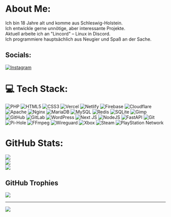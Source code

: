 # About Me:
Ich bin 18 Jahre alt und komme aus Schleswig-Holstein.<br>Ich entwickle gerne unnötige, aber interessante Projekte.<br>Aktuell arbeite ich an "Lincord" – Linux in Discord.<br>Ich programmiere hauptsächlich aus Neugier und Spaß an der Sache.


## Socials:
[![Instagram](https://img.shields.io/badge/Instagram-%23E4405F.svg?logo=Instagram&logoColor=white)](https://instagram.com/codewithmeenow) 

# 💻 Tech Stack:
![PHP](https://img.shields.io/badge/php-%23777BB4.svg?style=for-the-badge&logo=php&logoColor=white) ![HTML5](https://img.shields.io/badge/html5-%23E34F26.svg?style=for-the-badge&logo=html5&logoColor=white) ![CSS3](https://img.shields.io/badge/css3-%231572B6.svg?style=for-the-badge&logo=css3&logoColor=white) ![Vercel](https://img.shields.io/badge/vercel-%23000000.svg?style=for-the-badge&logo=vercel&logoColor=white) ![Netlify](https://img.shields.io/badge/netlify-%23000000.svg?style=for-the-badge&logo=netlify&logoColor=#00C7B7) ![Firebase](https://img.shields.io/badge/firebase-%23039BE5.svg?style=for-the-badge&logo=firebase) ![Cloudflare](https://img.shields.io/badge/Cloudflare-F38020?style=for-the-badge&logo=Cloudflare&logoColor=white) ![Apache](https://img.shields.io/badge/apache-%23D42029.svg?style=for-the-badge&logo=apache&logoColor=white) ![Nginx](https://img.shields.io/badge/nginx-%23009639.svg?style=for-the-badge&logo=nginx&logoColor=white) ![MariaDB](https://img.shields.io/badge/MariaDB-003545?style=for-the-badge&logo=mariadb&logoColor=white) ![MySQL](https://img.shields.io/badge/mysql-4479A1.svg?style=for-the-badge&logo=mysql&logoColor=white) ![Redis](https://img.shields.io/badge/redis-%23DD0031.svg?style=for-the-badge&logo=redis&logoColor=white) ![SQLite](https://img.shields.io/badge/sqlite-%2307405e.svg?style=for-the-badge&logo=sqlite&logoColor=white) ![Gimp](https://img.shields.io/badge/Gimp-657D8B?style=for-the-badge&logo=gimp&logoColor=FFFFFF) ![GitHub](https://img.shields.io/badge/github-%23121011.svg?style=for-the-badge&logo=github&logoColor=white) ![GitLab](https://img.shields.io/badge/gitlab-%23181717.svg?style=for-the-badge&logo=gitlab&logoColor=white) ![WordPress](https://img.shields.io/badge/WordPress-%23117AC9.svg?style=for-the-badge&logo=WordPress&logoColor=white) ![Next JS](https://img.shields.io/badge/Next-black?style=for-the-badge&logo=next.js&logoColor=white) ![NodeJS](https://img.shields.io/badge/node.js-6DA55F?style=for-the-badge&logo=node.js&logoColor=white) ![FastAPI](https://img.shields.io/badge/FastAPI-005571?style=for-the-badge&logo=fastapi) ![Git](https://img.shields.io/badge/git-%23F05033.svg?style=for-the-badge&logo=git&logoColor=white) ![Pi-Hole](https://img.shields.io/badge/pihole-%2396060C.svg?style=for-the-badge&logo=pi-hole&logoColor=white) ![FFmpeg](https://shields.io/badge/FFmpeg-%23171717.svg?logo=ffmpeg&style=for-the-badge&labelColor=171717&logoColor=5cb85c) ![Wireguard](https://img.shields.io/badge/wireguard-%2388171A.svg?style=for-the-badge&logo=wireguard&logoColor=white) ![Xbox](https://img.shields.io/badge/xbox-%23107C10.svg?style=for-the-badge&logo=xbox&logoColor=white) ![Steam](https://img.shields.io/badge/steam-%23000000.svg?style=for-the-badge&logo=steam&logoColor=white) ![PlayStation Network](https://img.shields.io/badge/PSN-%230070D1.svg?style=for-the-badge&logo=Playstation&logoColor=white)
# GitHub Stats:
![](https://github-readme-stats.vercel.app/api?username=realwatafakovisk&theme=transparent&hide_border=false&include_all_commits=true&count_private=true)<br/>
![](https://nirzak-streak-stats.vercel.app/?user=realwatafakovisk&theme=transparent&hide_border=false)<br/>
![](https://github-readme-stats.vercel.app/api/top-langs/?username=realwatafakovisk&theme=transparent&hide_border=false&include_all_commits=true&count_private=true&layout=compact)

## GitHub Trophies
![](https://github-profile-trophy.vercel.app/?username=realwatafakovisk&theme=transparent&no-frame=false&no-bg=true&margin-w=4)

---
[![](https://visitcount.itsvg.in/api?id=realwatafakovisk&icon=0&color=0)](https://visitcount.itsvg.in)

<!-- Proudly created with GPRM ( https://gprm.itsvg.in ) -->
